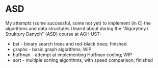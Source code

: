 # ASD
My attempts (some successful, some not yet) to implement (in C) the algorithms and data structutes I learnt about during the "Algorytmy i Struktury Danych" (ASD) course at AGH UST:
* bst - binary search trees and red-black trees; finished
* graphs - basic graph algorithms; WIP
* huffman - attempt at implementing Huffman coding; WIP
* sort - multiple sorting algorithms, with speed comparison; finished
